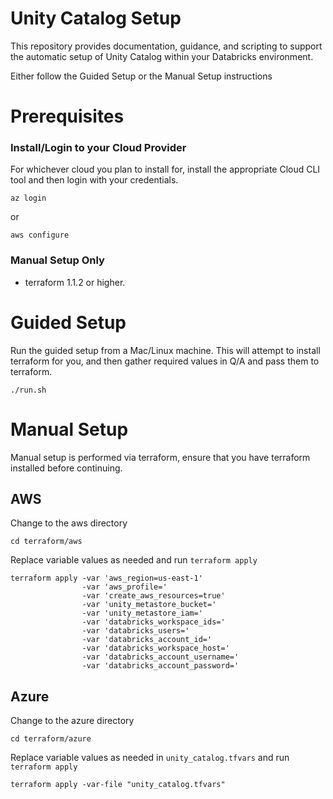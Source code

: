 # Unity Catalog Setup
This repository provides documentation, guidance, and scripting to support the automatic setup of Unity Catalog within your Databricks environment.

Either follow the Guided Setup or the Manual Setup instructions

# Prerequisites
### Install/Login to your Cloud Provider
For whichever cloud you plan to install for, install the appropriate Cloud CLI tool and then login with your credentials.


`az login`

or 

`aws configure`

### Manual Setup Only
* terraform 1.1.2 or higher.

# Guided Setup
Run the guided setup from a Mac/Linux machine. This will attempt to install terraform for you, and then gather required values in Q/A and pass them to terraform.

```commandline
./run.sh
```

# Manual Setup
Manual setup is performed via terraform, ensure that you have terraform installed before continuing.
## AWS
Change to the aws directory
```commandline
cd terraform/aws
```

Replace variable values as needed and run `terraform apply`

```commandline
terraform apply -var 'aws_region=us-east-1'
                -var 'aws_profile='
                -var 'create_aws_resources=true'
                -var 'unity_metastore_bucket='
                -var 'unity_metastore_iam='
                -var 'databricks_workspace_ids='
                -var 'databricks_users='
                -var 'databricks_account_id='
                -var 'databricks_workspace_host='
                -var 'databricks_account_username='
                -var 'databricks_account_password='
```

## Azure
Change to the azure directory
```
cd terraform/azure
```

Replace variable values as needed in `unity_catalog.tfvars` and run `terraform apply`
```commandline
terraform apply -var-file "unity_catalog.tfvars"
```
